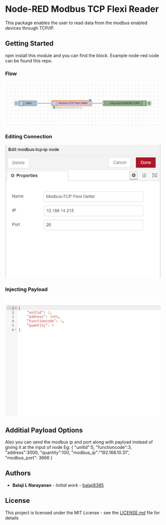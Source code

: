 # Node-RED Modbus TCP Flexi Reader

This package enables the user to read data from the modbus enabled devices through TCP/IP.

## Getting Started

npm install this module and you can find the block. Example node-red code can be found this repo.

### Flow
![Flow](https://github.com/balaji8385/node-red-contrib-modbus-tcp-ip/raw/master/sample/images/flow.png)

### Editing Connection
![Edit Connection](https://github.com/balaji8385/node-red-contrib-modbus-tcp-ip/raw/master/sample/images/edit.png)

### Injecting Payload
![Input Payload](https://github.com/balaji8385/node-red-contrib-modbus-tcp-ip/raw/master/sample/images/payload.png)

## Additial Payload Options
Also you can send the modbus ip and port along with payload instead of giving it at the input of node
Eg:
{   "unitid":5,  "functioncode":3,   "address":3000,   "quantity":100,   "modbus_ip":"192.168.10.31", "modbus_port": 3666  }

## Authors

* **Balaji L Narayanan** - *Initial work* - [balaji8385](https://github.com/balaji8385)

## License

This project is licensed under the MIT License - see the [LICENSE.md](https://github.com/balaji8385/node-red-contrib-modbus-tcp-ip/raw/master/LICENSE) file for details
